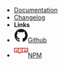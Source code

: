 <!-- markdownlint-disable-next-line first-line-heading -->
- [Documentation](/)
- [Changelog](changelog.md)
- **Links**
- [![Github](assets/img/github.svg)Github](https://github.com/JS-AK/pg-migration-system)
- [![NPM](assets/img/npm.svg)NPM](https://www.npmjs.com/package/@js-ak/pg-migration-system)
